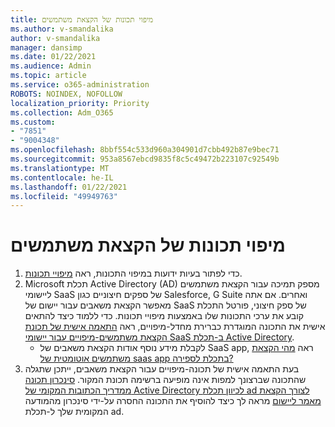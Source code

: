 ```yaml
---
title: מיפוי תכונות של הקצאת משתמשים
ms.author: v-smandalika
author: v-smandalika
manager: dansimp
ms.date: 01/22/2021
ms.audience: Admin
ms.topic: article
ms.service: o365-administration
ROBOTS: NOINDEX, NOFOLLOW
localization_priority: Priority
ms.collection: Adm_O365
ms.custom:
- "7851"
- "9004348"
ms.openlocfilehash: 8bbf554c533d960a304901d7cbb492b87e9bec71
ms.sourcegitcommit: 953a8567ebcd9835f8c5c49472b223107c92549b
ms.translationtype: MT
ms.contentlocale: he-IL
ms.lasthandoff: 01/22/2021
ms.locfileid: "49949763"
---
```

# <a name="user-provisioning-attribute-mapping"></a>מיפוי תכונות של הקצאת משתמשים

1. כדי לפתור בעיות ידועות במיפוי התכונות, ראה [מיפויי תכונות](https://docs.microsoft.com/azure/active-directory/app-provisioning/known-issues#attribute-mappings). 
2. Microsoft תכלת Active Directory (AD) מספק תמיכה עבור הקצאת משתמשים ליישומי SaaS של ספקים חיצוניים כגון Salesforce, G Suite ואחרים. אם אתה מאפשר הקצאת משאבים עבור יישום של SaaS של ספק חיצוני, פורטל התכלת קובע את ערכי התכונות שלו באמצעות מיפויי תכונות. כדי ללמוד כיצד להתאים אישית את התכונה המוגדרת כברירת מחדל-מיפויים, ראה [התאמה אישית של תכונת הקצאת משתמשים-מיפויים עבור יישומי SaaS ב-תכלת Active Directory](https://docs.microsoft.com/azure/active-directory/app-provisioning/customize-application-attributes).
    - לקבלת מידע נוסף אודות הקצאת משאבים של SaaS app, ראה [מהי הקצאת משתמשים אוטומטית של saas app בתכלת לספירה?](https://docs.microsoft.com/azure/active-directory/app-provisioning/user-provisioning) 
3. בעת התאמה אישית של תכונה-מיפויים עבור הקצאת משאבים, ייתכן שתגלה שהתכונה שברצונך למפות אינה מופיעה ברשימה תכונת המקור. [סינכרון תכונה ממדריך הכתובות המקומי של Active Directory לכיוון תכלת ad לצורך הקצאת מאמר ליישום](https://docs.microsoft.com/azure/active-directory/app-provisioning/user-provisioning-sync-attributes-for-mapping) מראה לך כיצד להוסיף את התכונה החסרה על-ידי סינכרון מהמודעה המקומית שלך ל-תכלת ad.
